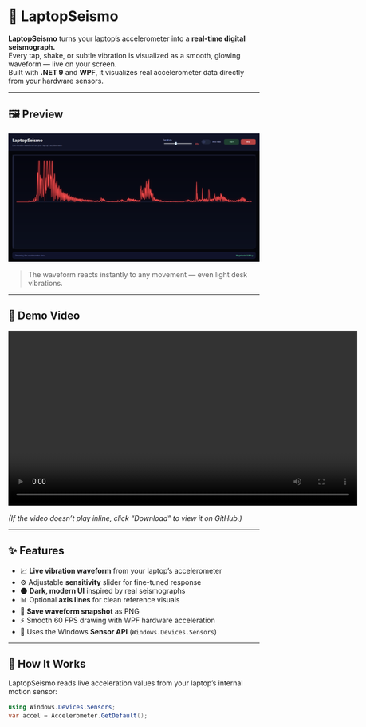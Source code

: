 # 🌋 LaptopSeismo

**LaptopSeismo** turns your laptop’s accelerometer into a **real-time digital seismograph.**  
Every tap, shake, or subtle vibration is visualized as a smooth, glowing waveform — live on your screen.  
Built with **.NET 9** and **WPF**, it visualizes real accelerometer data directly from your hardware sensors.

---

## 🖼️ Preview

![LaptopSeismo Demo](demo.png)

> The waveform reacts instantly to any movement — even light desk vibrations.

---

## 🎥 Demo Video

<p align="center">
  <video src="demo.mp4" width="700" controls></video>
</p>

*(If the video doesn’t play inline, click “Download” to view it on GitHub.)*

---

## ✨ Features

- 📈 **Live vibration waveform** from your laptop’s accelerometer  
- ⚙️ Adjustable **sensitivity** slider for fine-tuned response  
- 🌑 **Dark, modern UI** inspired by real seismographs  
- 📊 Optional **axis lines** for clean reference visuals  
- 💾 **Save waveform snapshot** as PNG  
- ⚡ Smooth 60 FPS drawing with WPF hardware acceleration  
- 🧭 Uses the Windows **Sensor API** (`Windows.Devices.Sensors`)  

---

## 🧠 How It Works

LaptopSeismo reads live acceleration values from your laptop’s internal motion sensor:

```csharp
using Windows.Devices.Sensors;
var accel = Accelerometer.GetDefault();
